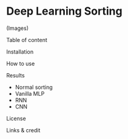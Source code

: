 # Deep Learning Sorting

(Images)

Table of content

Installation

How to use

Results
  - Normal sorting
  - Vanilla MLP
  - RNN
  - CNN

License

Links & credit
